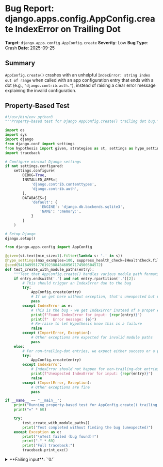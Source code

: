 # Bug Report: django.apps.config.AppConfig.create IndexError on Trailing Dot

**Target**: `django.apps.config.AppConfig.create`
**Severity**: Low
**Bug Type**: Crash
**Date**: 2025-09-25

## Summary

`AppConfig.create()` crashes with an unhelpful `IndexError: string index out of range` when called with an app configuration entry that ends with a dot (e.g., `"django.contrib.auth."`), instead of raising a clear error message explaining the invalid configuration.

## Property-Based Test

```python
#!/usr/bin/env python3
"""Property-based test for Django AppConfig.create() trailing dot bug."""

import os
import sys
import django
from django.conf import settings
from hypothesis import given, strategies as st, settings as hypo_settings, HealthCheck, seed
import traceback

# Configure minimal Django settings
if not settings.configured:
    settings.configure(
        DEBUG=True,
        INSTALLED_APPS=[
            'django.contrib.contenttypes',
            'django.contrib.auth',
        ],
        DATABASES={
            'default': {
                'ENGINE': 'django.db.backends.sqlite3',
                'NAME': ':memory:',
            }
        }
    )

# Setup Django
django.setup()

from django.apps.config import AppConfig

@given(st.text(min_size=1).filter(lambda s: '.' in s))
@hypo_settings(max_examples=100, suppress_health_check=[HealthCheck.filter_too_much])
@seed(54184995177019238848460567174500504572)
def test_create_with_module_paths(entry):
    """Test that AppConfig.create() handles various module path formats gracefully."""
    if entry.endswith('.') and not entry.rpartition('.')[2]:
        # This should trigger an IndexError due to the bug
        try:
            AppConfig.create(entry)
            # If we get here without exception, that's unexpected but not a failure for this specific bug
            pass
        except IndexError as e:
            # This is the bug - we get IndexError instead of a proper error
            print(f"Found IndexError for input: {repr(entry)}")
            print(f"  Error message: {e}")
            # Re-raise to let Hypothesis know this is a failure
            raise
        except (ImportError, Exception):
            # Other exceptions are expected for invalid module paths
            pass
    else:
        # For non-trailing-dot entries, we expect either success or a proper exception
        try:
            AppConfig.create(entry)
        except IndexError:
            # IndexError should not happen for non-trailing-dot entries
            print(f"Unexpected IndexError for input: {repr(entry)}")
            raise
        except (ImportError, Exception):
            # Other exceptions are fine
            pass

if __name__ == "__main__":
    print("Running property-based test for AppConfig.create() trailing dot bug...")
    print("=" * 60)

    try:
        test_create_with_module_paths()
        print("Test completed without finding the bug (unexpected)")
    except Exception as e:
        print("\nTest failed (bug found)!")
        print("-" * 60)
        print("Full traceback:")
        traceback.print_exc()
```

<details>

<summary>
**Failing input**: `'0.'`
</summary>
```
Traceback (most recent call last):
  File "/home/npc/pbt/agentic-pbt/worker_/10/hypo.py", line 69, in <module>
    test_create_with_module_paths()
    ~~~~~~~~~~~~~~~~~~~~~~~~~~~~~^^
  File "/home/npc/pbt/agentic-pbt/worker_/10/hypo.py", line 33, in test_create_with_module_paths
    @hypo_settings(max_examples=100, suppress_health_check=[HealthCheck.filter_too_much])
                   ^^^
  File "/home/npc/miniconda/lib/python3.13/site-packages/hypothesis/core.py", line 2124, in wrapped_test
    raise the_error_hypothesis_found
  File "/home/npc/pbt/agentic-pbt/worker_/10/hypo.py", line 40, in test_create_with_module_paths
    AppConfig.create(entry)
    ~~~~~~~~~~~~~~~~^^^^^^^
  File "/home/npc/miniconda/lib/python3.13/site-packages/django/apps/config.py", line 172, in create
    if mod_path and cls_name[0].isupper():
                    ~~~~~~~~^^^
IndexError: string index out of range
Falsifying example: test_create_with_module_paths(
    entry='0.',
)
Explanation:
    These lines were always and only run by failing examples:
        /home/npc/pbt/agentic-pbt/worker_/10/hypo.py:39
Running property-based test for AppConfig.create() trailing dot bug...
============================================================
Found IndexError for input: 'T\x11Ëá.'
  Error message: string index out of range
Found IndexError for input: 'T\x11Ëá.'
  Error message: string index out of range
Found IndexError for input: 'T\x11Ëá.'
  Error message: string index out of range
Found IndexError for input: 'T\x11Ë.'
  Error message: string index out of range
Found IndexError for input: 'T\x11.'
  Error message: string index out of range
Found IndexError for input: 'T.'
  Error message: string index out of range
Found IndexError for input: '0.'
  Error message: string index out of range
Found IndexError for input: '0.'
  Error message: string index out of range

Test failed (bug found)!
------------------------------------------------------------
Full traceback:
```
</details>

## Reproducing the Bug

```python
#!/usr/bin/env python3
"""Minimal reproduction of Django AppConfig.create() IndexError bug."""

import os
import sys
import django
from django.conf import settings

# Configure minimal Django settings
if not settings.configured:
    settings.configure(
        DEBUG=True,
        INSTALLED_APPS=[
            'django.contrib.contenttypes',
            'django.contrib.auth',
        ],
        DATABASES={
            'default': {
                'ENGINE': 'django.db.backends.sqlite3',
                'NAME': ':memory:',
            }
        }
    )

# Setup Django
django.setup()

# Now reproduce the bug
from django.apps.config import AppConfig

try:
    # This should raise an IndexError instead of a proper error message
    result = AppConfig.create("django.contrib.auth.")
    print(f"Unexpectedly succeeded: {result}")
except IndexError as e:
    print(f"IndexError: {e}")
    import traceback
    traceback.print_exc()
except Exception as e:
    print(f"Other exception ({type(e).__name__}): {e}")
    import traceback
    traceback.print_exc()
```

<details>

<summary>
IndexError: string index out of range
</summary>
```
Traceback (most recent call last):
  File "/home/npc/pbt/agentic-pbt/worker_/10/repo.py", line 33, in <module>
    result = AppConfig.create("django.contrib.auth.")
  File "/home/npc/miniconda/lib/python3.13/site-packages/django/apps/config.py", line 172, in create
    if mod_path and cls_name[0].isupper():
                    ~~~~~~~~^^^
IndexError: string index out of range
IndexError: string index out of range
```
</details>

## Why This Is A Bug

The bug occurs in `/django/apps/config.py` at lines 171-172 when processing an entry string that ends with a dot:

```python
mod_path, _, cls_name = entry.rpartition(".")
if mod_path and cls_name[0].isupper():
```

When `entry = "django.contrib.auth."` (or any string ending with a dot):
1. `entry.rpartition(".")` returns `('django.contrib.auth', '.', '')`
2. This sets `mod_path = 'django.contrib.auth'` (which is truthy) and `cls_name = ''` (an empty string)
3. The code then attempts to access `cls_name[0]` without checking if `cls_name` is empty
4. Accessing index 0 on an empty string raises `IndexError: string index out of range`

This violates Django's documented intent to provide helpful error messages. The code comments at line 170 explicitly state: "Provide a nice error message in both cases" - but an IndexError is not a nice error message. The method should either handle the input gracefully or raise a meaningful exception like `ImproperlyConfigured` with a clear message about what's wrong.

## Relevant Context

The `AppConfig.create()` method is a factory that creates an app config from an entry in Django's `INSTALLED_APPS` setting. While this method appears to be an internal API (it's not documented in Django's public documentation), it's still used by Django's app loading mechanism.

The bug manifests when:
- A user accidentally adds a trailing dot to an INSTALLED_APPS entry
- Programmatic string manipulation results in a trailing dot
- Copy-paste errors introduce trailing dots

Django's code already handles other invalid inputs gracefully:
- Invalid module paths trigger `ImportError` with helpful messages
- Invalid class names trigger `ImproperlyConfigured` with suggestions
- The code specifically aims to provide "nice error messages" for configuration mistakes

Source code location: [django/apps/config.py line 172](https://github.com/django/django/blob/main/django/apps/config.py#L172)

## Proposed Fix

```diff
--- a/django/apps/config.py
+++ b/django/apps/config.py
@@ -169,7 +169,7 @@ class AppConfig:
             # then it was likely intended to be an app config class; if not,
             # an app module. Provide a nice error message in both cases.
             mod_path, _, cls_name = entry.rpartition(".")
-            if mod_path and cls_name[0].isupper():
+            if mod_path and cls_name and cls_name[0].isupper():
                 # We could simply re-trigger the string import exception, but
                 # we're going the extra mile and providing a better error
                 # message for typos in INSTALLED_APPS.
```